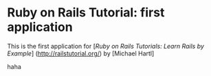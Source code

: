 # Ruby on Rails Tutorial: first application

This is the first application for [*Ruby on Rails Tutorials: Learn Rails by Example*] (http://railstutorial.org/)
by [Michael Hartl]


haha
